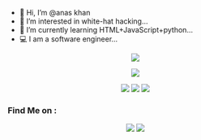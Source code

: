 - 👋 Hi, I’m @anas khan
- 👀 I’m interested in white-hat hacking...
- 🌱 I’m currently learning HTML+JavaScript+python...
- 💻 I am a software engineer...
<p align="center">
  <a href="technicalxl09@gmail.com" target="_blank"><img src="https://img.shields.io/badge/send-mail-red"></a>
</p>
<p align="center">
  <a href="https://chat.whatsapp.com/KVjHxUYOJlaKi6EquDUEAK" target="_blank"><img src="https://img.shields.io/badge/join-group-green"></a>
</p>
<p align="center">
  <img src="https://img.shields.io/badge/Author-technical--xl-cyan?style=flat-square">
  <img src="https://img.shields.io/badge/Open%20Source-Yes-cyan?style=flat-square">
  <img src="https://img.shields.io/badge/MADE%20IN-PAKISTAN-green?colorA=%23ff0000&colorB=%23017e40&style=flat-square">
</p>


### Find Me on :
<p align="center">
  <a href="https://github.com/ak47ak47" target="_blank"><img src="https://img.shields.io/badge/Github-technical--xl-green?style=for-the-badge&logo=github"></a>
  <a href="https://www.instagram.com/technicalxl/" target="_blank"><img src="https://img.shields.io/badge/follow-technicalxl-red"></a>
</p>


<!---
ak47ak47/ak47ak47 is a ✨ special ✨ repository because its `README.md` (this file) appears on your GitHub profile.
You can click the Preview link to take a look at your changes.
--->
